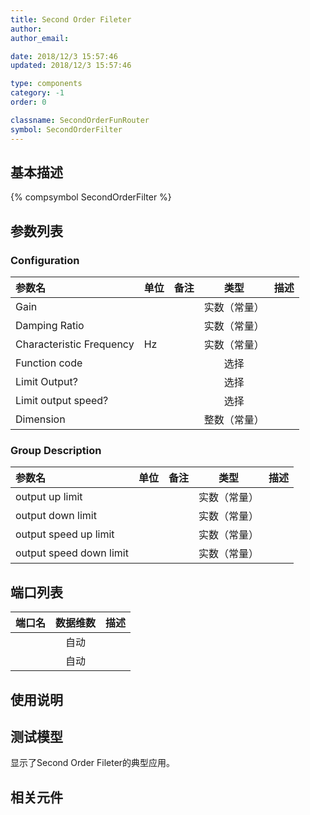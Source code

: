 ```yaml
---
title: Second Order Fileter
author: 
author_email:

date: 2018/12/3 15:57:46
updated: 2018/12/3 15:57:46

type: components
category: -1
order: 0

classname: SecondOrderFunRouter
symbol: SecondOrderFilter
---
```

## 基本描述
{% compsymbol SecondOrderFilter %}

## 参数列表
### Configuration
| 参数名 | 单位 | 备注 | 类型 | 描述 |
| :--- | :--- | :--- | :--: | :--- |
| Gain |  |  | 实数（常量） |  |
| Damping Ratio |  |  | 实数（常量） |  |
| Characteristic Frequency | Hz |  | 实数（常量） |  |
| Function code |  |  | 选择 |  |
| Limit Output? |  |  | 选择 |  |
| Limit output speed? |  |  | 选择 |  |
| Dimension |  |  | 整数（常量） |  |

### Group Description
| 参数名 | 单位 | 备注 | 类型 | 描述 |
| :--- | :--- | :--- | :--: | :--- |
| output up limit |  |  | 实数（常量） |  |
| output down limit |  |  | 实数（常量） |  |
| output speed up limit |  |  | 实数（常量） |  |
| output speed down limit |  |  | 实数（常量） |  |


## 端口列表

| 端口名 | 数据维数 | 描述 |
| :--- | :--:  | :--- |
|  | 自动 | |                   
|  | 自动 | |                   

## 使用说明


## 测试模型
[<test name>](<test link>)显示了Second Order Fileter的典型应用。

## 相关元件


